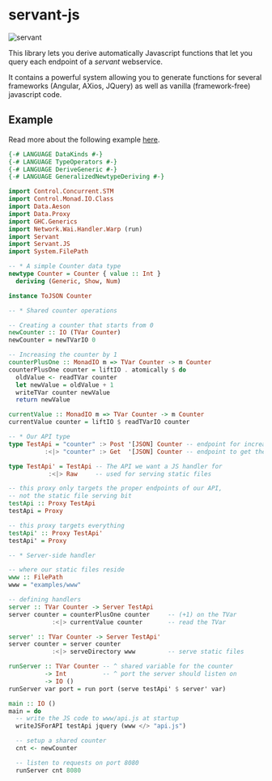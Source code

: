 # servant-js

![servant](https://raw.githubusercontent.com/haskell-servant/servant/master/servant.png)

This library lets you derive automatically Javascript functions that let you query each endpoint of a *servant* webservice.

It contains a powerful system allowing you to generate functions for several frameworks (Angular, AXios, JQuery) as well as
vanilla (framework-free) javascript code.

## Example

Read more about the following example [here](https://github.com/haskell-servant/servant/tree/master/servant-js/tree/master/examples#examples).

``` haskell
{-# LANGUAGE DataKinds #-}
{-# LANGUAGE TypeOperators #-}
{-# LANGUAGE DeriveGeneric #-}
{-# LANGUAGE GeneralizedNewtypeDeriving #-}

import Control.Concurrent.STM
import Control.Monad.IO.Class
import Data.Aeson
import Data.Proxy
import GHC.Generics
import Network.Wai.Handler.Warp (run)
import Servant
import Servant.JS
import System.FilePath

-- * A simple Counter data type
newtype Counter = Counter { value :: Int }
  deriving (Generic, Show, Num)

instance ToJSON Counter

-- * Shared counter operations

-- Creating a counter that starts from 0
newCounter :: IO (TVar Counter)
newCounter = newTVarIO 0

-- Increasing the counter by 1
counterPlusOne :: MonadIO m => TVar Counter -> m Counter
counterPlusOne counter = liftIO . atomically $ do
  oldValue <- readTVar counter
  let newValue = oldValue + 1
  writeTVar counter newValue
  return newValue

currentValue :: MonadIO m => TVar Counter -> m Counter
currentValue counter = liftIO $ readTVarIO counter

-- * Our API type
type TestApi = "counter" :> Post '[JSON] Counter -- endpoint for increasing the counter
          :<|> "counter" :> Get  '[JSON] Counter -- endpoint to get the current value

type TestApi' = TestApi -- The API we want a JS handler for
           :<|> Raw     -- used for serving static files

-- this proxy only targets the proper endpoints of our API,
-- not the static file serving bit
testApi :: Proxy TestApi
testApi = Proxy

-- this proxy targets everything
testApi' :: Proxy TestApi'
testApi' = Proxy

-- * Server-side handler

-- where our static files reside
www :: FilePath
www = "examples/www"

-- defining handlers
server :: TVar Counter -> Server TestApi
server counter = counterPlusOne counter     -- (+1) on the TVar
            :<|> currentValue counter       -- read the TVar

server' :: TVar Counter -> Server TestApi'
server counter = server counter
            :<|> serveDirectory www         -- serve static files

runServer :: TVar Counter -- ^ shared variable for the counter
          -> Int          -- ^ port the server should listen on
          -> IO ()
runServer var port = run port (serve testApi' $ server' var)

main :: IO ()
main = do
  -- write the JS code to www/api.js at startup
  writeJSForAPI testApi jquery (www </> "api.js")

  -- setup a shared counter
  cnt <- newCounter

  -- listen to requests on port 8080
  runServer cnt 8080
```
